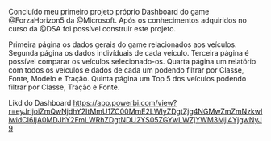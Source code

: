 Concluído meu primeiro projeto próprio Dashboard do game @ForzaHorizon5 da @Microsoft.
Após os conhecimentos adquiridos no curso da @DSA foi possível construir este projeto.

Primeira página os dados gerais do game relacionados aos veículos.
Segunda página os dados indivíduais de cada veículo.
Terceira página é possível comparar os veículos selecionado-os.
Quarta página um relatório com todos os veículos e dados de cada um podendo filtrar por Classe, Fonte, Modelo e Tração.
Quinta página um Top 5 dos veículos podendo filtrar por Classe, Tração e Fonte.


Likd do Dashboard
https://app.powerbi.com/view?r=eyJrIjoiZmQwNjdhY2ItMmU1ZC00MmE2LWIyZDgtZjg4NGMwZmZmNzkwIiwidCI6IjA0MDJhY2FmLWRhZDgtNDU2YS05ZGYwLWZjYWM3MjI4YjgwNyJ9
